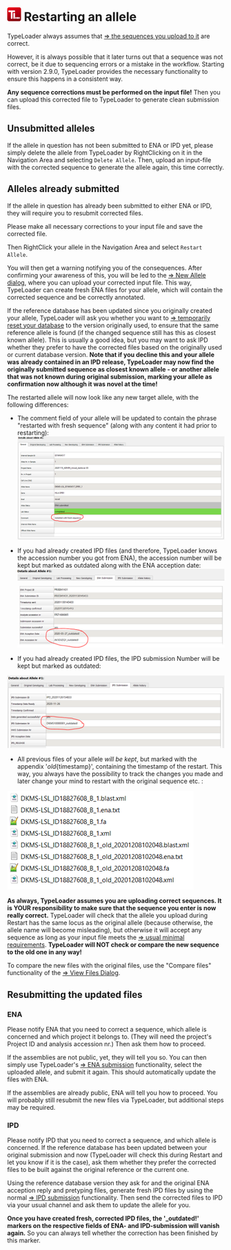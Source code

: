 # ![Icon](images/TypeLoader_32.png) Restarting an allele 
TypeLoader always assumes that [=> the sequences you upload to it](new_allele.md) are correct. 

However, it is always possible that it later turns out that a sequence was not correct, be it due to sequencing errors or a mistake in the workflow. Starting with version 2.9.0, TypeLoader provides the necessary functionality to ensure this happens in a consistent way.

**Any sequence corrections must be performed on the input file!** 
Then you can upload this corrected file to TypeLoader to generate clean submission files.

## Unsubmitted alleles 
If the allele in question has not been submitted to ENA or IPD yet, please simply delete the allele from TypeLoader by RightClicking on it in the Navigation Area and selecting `Delete Allele`. Then, upload an input-file with the corrected sequence to generate the allele again, this time correctly.


## Alleles already submitted
If the allele in question has already been submitted to either ENA or IPD, they will require you to resubmit corrected files.

Please make all necessary corrections to your input file and save the corrected file.

Then RightClick your allele in the Navigation Area and select `Restart Allele`. 

You will then get a warning notifying you of the consequences. After confirming your awareness of this, you will be led to the [=> New Allele dialog](new_allele.md), where you can upload your corrected input file. This way, TypeLoader can create fresh ENA files for your allele, which will contain the corrected sequence and be correctly annotated.

If the reference database has been updated since you originally created your allele, TypeLoader will ask you whether you want to [=> temporarily reset your database](database_reset.md) to the version originally used, to ensure that the same reference allele is found (if the changed sequence still has this as closest known allele). This is usually a good idea, but you may want to ask IPD whether they prefer to have the corrected files based on the originally used or current database version. **Note that if you decline this and your allele was already contained in an IPD release, TypeLoader may now find the originally submitted sequence as closest known allele - or another allele that was not known during original submission, marking your allele as confirmation now although it was novel at the time!**

The restarted allele will now look like any new target allele, with the following differences:

- The comment field of your allele will be updated to contain the phrase "restarted with fresh sequence" (along with any content it had prior to restarting):
![Pic](images/restarted_comment.png) 

- If you had already created IPD files (and therefore, TypeLoader knows the accession number you got from ENA), the accession number will be kept but marked as outdated along with the ENA acception date: 
![Pic](images/restarted_ENA.png)

- If you had already created IPD files, the IPD submission Number will be kept but marked as outdated:

![Pic](images/restarted_IPD.png)

- All previous files of your allele *will be kept*, but marked with the appendix '_old_{timestamp}', containing the timestamp of the restart. This way, you always have the possibility to track the changes you made and later change your mind to restart with the original sequence etc. :

![Pic](images/restarted_files.png)

**As always, TypeLoader assumes you are uploading correct sequences. It is YOUR responsibility to make sure that the sequence you enter is now really correct.** TypeLoader will check that the allele you upload during Restart has the same locus as the original allele (because otherwise, the allele name will become misleading), but otherwise it will accept any sequence as long as your input file meets the [=> usual minimal requirements](new_allele_requirements.md). **TypeLoader will NOT check or compare the new sequence to the old one in any way!**

To compare the new files with the original files, use the "Compare files" functionality of the [=> View Files Dialog](view_files.md). 

## Resubmitting the updated files

### ENA
Please notify ENA that you need to correct a sequence, which allele is concerned and which project it belongs to. (They will need the project's Project ID and analysis accession nr.) Then ask them how to proceed.

If the assemblies are not public, yet, they will tell you so. You can then simply use TypeLoader's [=> ENA submission](submission_ena.md) functionality, select the uploaded allele, and submit it again. This should automatically update the files with ENA.

If the assemblies are already public, ENA will tell you how to proceed. You will probably still resubmit the new files via TypeLoader, but additional steps may be required.

### IPD
Please notify IPD that you need to correct a sequence, and which allele is concerned. If the reference database has been updated between your original submission and now (TypeLoader will check this during Restart and let you know if it is the case), ask them whether they prefer the corrected files to be built against the original reference or the current one.

Using the reference database version they ask for and the original ENA acception reply and pretyping files, generate fresh IPD files by using the normal [=> IPD submission](submission_ipd.md) functionality. Then send the corrected files to IPD via your usual channel and ask them to update the allele for you.

**Once you have created fresh, corrected IPD files, the '_outdated!' markers on the respective fields of ENA- and IPD-submission will vanish again.** 
So you can always tell whether the correction has been finished by this marker.
